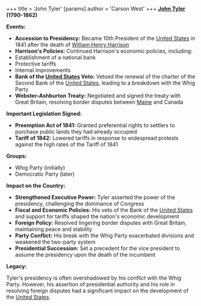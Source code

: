 +++
 title = 'John Tyler'
[params]
	author = 'Carson West'
+++
**[John Tyler](./../john-tyler/) (1790-1862)**

**Events:**

* **Accession to Presidency:** Became 10th President of the [United States](./../united-states/) in 1841 after the death of [William Henry Harrison](./../william-henry-harrison/)
* **Harrison's Policies:** Continued Harrison's economic policies, including:
 * Establishment of a national bank
 * Protective tariffs
 * Internal improvements
* **Bank of the [United States](./../united-states/) Veto:** Vetoed the renewal of the charter of the Second Bank of the [United States](./../united-states/), leading to a breakdown with the Whig Party
* **Webster-Ashburton Treaty:** Negotiated and signed the treaty with Great Britain, resolving border disputes between [Maine](./../maine/) and Canada

**Important Legislation Signed:**

* **Preemption Act of 1841:** Granted preferential rights to settlers to purchase public lands they had already occupied
* **Tariff of 1842:** Lowered tariffs in response to widespread protests against the high rates of the Tariff of 1841

**Groups:**

* Whig Party (initially)
* Democratic Party (later)

**Impact on the Country:**

* **Strengthened Executive Power:** Tyler asserted the power of the presidency, challenging the dominance of Congress
* **Fiscal and Economic Policies:** His veto of the Bank of the [United States](./../united-states/) and support for tariffs shaped the nation's economic development
* **Foreign Policy:** Resolved lingering border disputes with Great Britain, maintaining peace and stability
* **Party Conflict:** His break with the Whig Party exacerbated divisions and weakened the two-party system
* **Presidential Succession:** Set a precedent for the vice president to assume the presidency upon the death of the incumbent

**Legacy:**

Tyler's presidency is often overshadowed by his conflict with the Whig Party. However, his assertion of presidential authority and his role in resolving foreign disputes had a significant impact on the development of the [United States](./../united-states/).